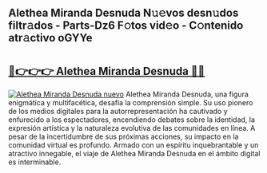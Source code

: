 ## Alethea Miranda Desnuda N𝚞𝚎vos desn𝚞dos filtr𝚊dos - Parts-Dz6 F𝚘tos vid𝚎o - C𝚘ntenido atr𝚊ctivo oGYYe

# <h2><a href="http://mbcgy44.tromn.icu/?c=Alethea+Miranda+Desnuda">🔗👉👉👉 Alethea Miranda Desnuda 🔗🔗</a></h2>

[![Alethea Miranda Desnuda nuevo](https://i.imgur.com/pEAQMta.gif)](http://mbcgy44.tromn.icu/?c=Alethea+Miranda+Desnuda)
Alethea Miranda Desnuda, una figura enigmática y multifacética, desafía la comprensión simple. Su uso pionero de los medios digitales para la autorrepresentación ha cautivado y enfurecido a los espectadores, encendiendo debates sobre la identidad, la expresión artística y la naturaleza evolutiva de las comunidades en línea. A pesar de la incertidumbre de sus próximas acciones, su impacto en la comunidad virtual es profundo. Armado con un espíritu inquebrantable y un atractivo innegable, el viaje de Alethea Miranda Desnuda en el ámbito digital es interminable.
